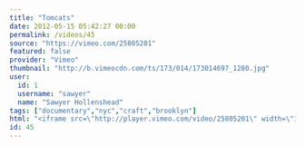 ```yaml
---
title: "Tomcats"
date: 2012-05-15 05:42:27 00:00
permalink: /videos/45
source: "https://vimeo.com/25805201"
featured: false
provider: "Vimeo"
thumbnail: "http://b.vimeocdn.com/ts/173/014/173014697_1280.jpg"
user:
  id: 1
  username: "sawyer"
  name: "Sawyer Hollenshead"
tags: ["documentary","nyc","craft","brooklyn"]
html: "<iframe src=\"http://player.vimeo.com/video/25805201\" width=\"1280\" height=\"720\" frameborder=\"0\" webkitAllowFullScreen mozallowfullscreen allowFullScreen></iframe>"
id: 45
---
```


